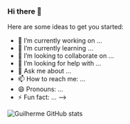 ### Hi there 👋

Here are some ideas to get you started:

- 🔭 I’m currently working on ...
- 🌱 I’m currently learning ...
- 👯 I’m looking to collaborate on ...
- 🤔 I’m looking for help with ...
- 💬 Ask me about ...
- 📫 How to reach me: ...
- 😄 Pronouns: ...
- ⚡ Fun fact: ...
-->


![Guilherme GitHub stats](https://github-readme-stats.vercel.app/api?username=gatavares&include_all_commits=true&hide=prs,issues,contribs,show_icons=true&theme=dark)
